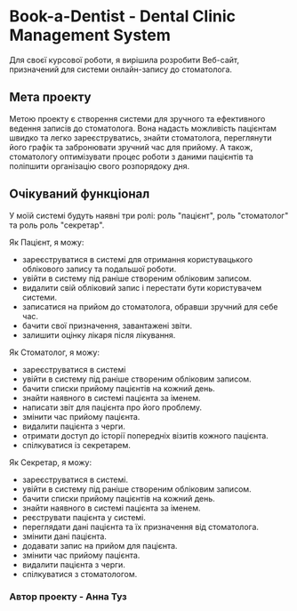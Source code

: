 # Book-a-Dentist - Dental Clinic Management System
Для своєї курсової роботи, я вирішила розробити Веб-сайт, призначений для системи онлайн-запису до стоматолога.

## Мета проекту
Метою проекту є створення системи для зручного та ефективного ведення записів до стоматолога. Вона надасть можливість пацієнтам швидко та легко зареєструватись, знайти стоматолога, переглянути його графік та забронювати зручний час для прийому. А також, стоматологу оптимізувати процес роботи з даними пацієнтів та поліпшити організацію свого розпорядоку дня.

## Очікуваний функціонал
У моїй системі будуть наявні три ролі: роль "пацієнт", роль "стоматолог" та роль роль "секретар".

Як Пацієнт, я можу:
- зареєструватися в системі для отримання користувацького облікового запису та подальшої роботи.
- увійти в систему під раніше створеним обліковим записом.
- видалити свій обліковий запис і перестати бути користувачем системи.
- записатися на прийом до стоматолога, обравши зручний для себе час.
- бачити свої призначення, завантажені звіти.
- залишити оцінку лікаря після лікування.

Як Стоматолог, я можу:
- зареєструватися в системі
- увійти в систему під раніше створеним обліковим записом.
- бачити списки прийому пацієнтів на кожний день.
- знайти наявного в системі пацієнта за іменем.
- написати звіт для пацієнта про його проблему.
- змінити час прийому пацієнта.
- видалити пацієнта з черги.
- отримати доступ до історії попередніх візитів кожного пацієнта.
- спілкуватися із секретарем.

Як Секретар, я можу:
- зареєструватися в системі.
- увійти в систему під раніше створеним обліковим записом.
- бачити списки прийому пацієнтів на кожний день.
- знайти наявного в системі пацієнта за іменем.
- реєструвати пацієнта у системі.
- переглядати дані пацієнта та їх призначення від стоматолога.
- змінити дані пацієнта.
- додавати запис на прийом для пацієнта.
- змінити час прийому пацієнта.
- видалити пацієнта з черги.
- спілкуватися з стоматологом.

###  Автор проекту - Анна Туз
